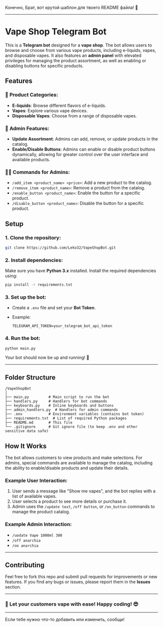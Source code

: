 Конечно, Брат, вот крутой шаблон для твоего README файла! 🚀

---

# Vape Shop Telegram Bot

This is a **Telegram bot** designed for a **vape shop**. The bot allows users to browse and choose from various vape products, including e-liquids, vapes, and disposable vapes. It also features an **admin panel** with elevated privileges for managing the product assortment, as well as enabling or disabling buttons for specific products.

## Features

### 🛒 **Product Categories:**

* **E-liquids**: Browse different flavors of e-liquids.
* **Vapes**: Explore various vape devices.
* **Disposable Vapes**: Choose from a range of disposable vapes.

### 🔐 **Admin Features:**

* **Update Assortment**: Admins can add, remove, or update products in the catalog.
* **Enable/Disable Buttons**: Admins can enable or disable product buttons dynamically, allowing for greater control over the user interface and available products.

### 🧑‍💻 **Commands for Admins:**

* `/add_item <product_name> <price>`: Add a new product to the catalog.
* `/remove_item <product_name>`: Remove a product from the catalog.
* `/enable_button <product_name>`: Enable the button for a specific product.
* `/disable_button <product_name>`: Disable the button for a specific product.

## Setup

### 1. **Clone the repository:**

```bash
git clone https://github.com/Leko32/VapeShopBot.git
```

### 2. **Install dependencies:**

Make sure you have **Python 3.x** installed. Install the required dependencies using:

```bash
pip install -r requirements.txt
```

### 3. **Set up the bot:**

* Create a `.env` file and set your **Bot Token**.
* Example:

  ```env
  TELEGRAM_API_TOKEN=your_telegram_bot_api_token
  ```

### 4. **Run the bot:**

```bash
python main.py
```

Your bot should now be up and running! 🎉

---

## Folder Structure

```
/VapeShopBot
│
├── main.py         # Main script to run the bot
├── handlers.py     # Handlers for bot commands
├── keyboards.py    # Inline keyboards and buttons
├── admin_handlers.py  # Handlers for admin commands
├── .env            # Environment variables (contains bot token)
├── requirements.txt  # List of required Python packages
├── README.md       # This file
└── .gitignore      # Git ignore file (to keep .env and other sensitive data safe)
```

## How It Works

The bot allows customers to view products and make selections. For admins, special commands are available to manage the catalog, including the ability to enable/disable products and update their details.

### Example User Interaction:

1. User sends a message like "Show me vapes", and the bot replies with a list of available vapes.
2. User selects a product to see more details or purchase it.
3. Admin uses the `/update text`, `/off button`, or `/on_button` commands to manage the product catalog.

### Example Admin Interaction:

* `/uodate Vape 1000ml 300`
* `/off anarchia`
* `/on anarchia`

---

## Contributing

Feel free to fork this repo and submit pull requests for improvements or new features. If you find any bugs or issues, please report them in the **Issues** section.

---

### 🚀 Let your customers vape with ease! Happy coding! 😎

---

Если тебе нужно что-то добавить или изменить, сообщи!

